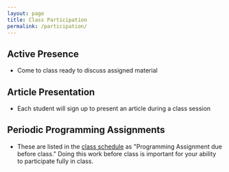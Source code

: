 ```yaml
---
layout: page
title: Class Participation
permalink: /participation/
---
```


## Active Presence 
* Come to class ready to discuss assigned material

## Article Presentation
* Each student will sign up to present an article during a class session

## Periodic Programming Assignments 
* These are listed in the [class schedule](../schedule) as 
"Programming Assignment due before class." Doing this work before 
class is important for your ability to participate fully in class.
